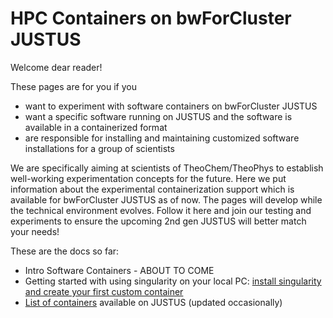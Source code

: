 # HPC Containers on bwForCluster JUSTUS

Welcome dear reader!

These pages are for you if you
* want to experiment with software containers on bwForCluster JUSTUS
* want a specific software running on JUSTUS and the software is available in a containerized format
* are responsible for installing and maintaining customized software installations for a group of scientists

We are specifically aiming at scientists of TheoChem/TheoPhys to establish well-working experimentation concepts for the future.
Here we put information about the experimental containerization support which is available for bwForCluster JUSTUS as of now.
The pages will develop while the technical environment evolves.
Follow it here and join our testing and experiments to ensure the upcoming 2nd gen JUSTUS will better match your needs!

These are the docs so far:

* Intro Software Containers - ABOUT TO COME
* Getting started with using singularity on your local PC: [install singularity and create your first custom container](./docs/INSTALL.md)
* [List of containers](./docs/CONTAINERLIST.md) available on JUSTUS (updated occasionally)
